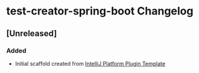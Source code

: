 <!-- Keep a Changelog guide -> https://keepachangelog.com -->

# test-creator-spring-boot Changelog

## [Unreleased]
### Added
- Initial scaffold created from [IntelliJ Platform Plugin Template](https://github.com/JetBrains/intellij-platform-plugin-template)
